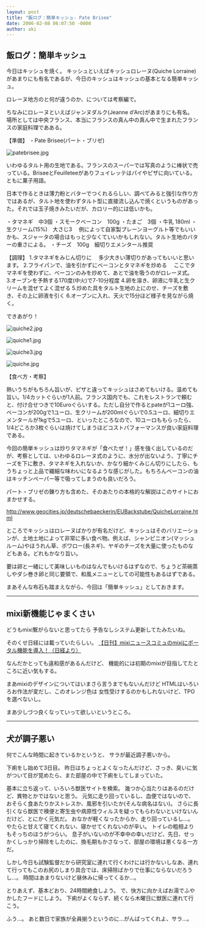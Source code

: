 ```yaml
---
layout: post
title: "飯ログ：簡単キッシュ- Pate Brisee"
date: 2006-02-08 06:07:50 -0000
author: aki
---
```

## 飯ログ：簡単キッシュ

今日はキッシュを焼く。
キッシュといえばキッシュロレーヌ(Quiche Lorraine)があまりにも有名であるが、今日のキッシュはキッシュの基本となる簡単キッシュ。

ロレーヌ地方のと何が違うのか、については考察編で。

ちなみにロレーヌといえばジャンヌダルク(Jeanne d'Arc)があまりにも有名。
場所としては中央フランス、本当にフランスの真ん中の真ん中で生まれたフランスの家庭料理であある。

【準備】
 ・Pate Brisee(パート・ブリゼ)


![patebrisee.jpg](/assets/2006/patebrisee.jpg)

いわゆるタルト用の生地である。フランスのスーパーでは写真のように棒状で売っている。BriseeとFeuilleteeがありフュイレッテはパイやピザに向いている。ともに菓子用語。

日本で作るときは薄力粉とバターでつくれるらしい、調べてみると強引な作り方ではあるが、タルト地を使わずタルト型に直接流し込んで焼くというものがあった。それでは玉子焼きみたいだが、カロリー的には低いかも。

 ・タマネギ　中3個
 ・スモークベーコン　100g
 ・たまご　3個
 ・牛乳 180ml
 ・生クリーム(15%)　大さじ3
 　例によって自家製プレーンヨーグルト等でもいいかも、スジャータの場合はもっと少なくていいかもしれない。タルト生地のバターの重さによる。
 ・チーズ　100g　細切りエメンタール推奨
 
【調理】
 1.タマネギをみじん切りに
 　多少大きい薄切りがあってもいいと思います。
 2.フライパンで、油を引かずにベーコンとタマネギを炒める
 　ここでタマネギを使わずに、ベーコンのみを炒めて、あとで油を吸うのがロレーヌ式。
 3.オーブンを予熱する170度(中火)で7-10分程度
 4.卵を溶き、卵液に牛乳と生クリームを混ぜてよく混ぜる
 5.炒めた具をタルト生地の上にのせ、チーズを敷き、その上に卵液を引く
 6.オーブンに入れ、天火で15分ほど様子を見ながら焼く。

できあがり！

![quiche2.jpg](/assets/2006/quiche2.jpg)

![quiche1.jpg](/assets/2006/quiche1.jpg)


![quiche3.jpg](/assets/2006/quiche3.jpg)


![quiche.jpg](/assets/2006/quiche.jpg)


【食べ方・考察】

熱いうちがもちろん旨いが、ピザと違ってキッシュはさめてもいける。温めても旨い。1/4カットぐらいが1人前。フランス国内でも、これをレストランで頼むと、付け合せつきで10Euroぐらいする。ただし自分で作るとpateが1ユーロ強、ベーコンが200gで1ユーロ、生クリームが200mlぐらいで0.5ユーロ、細切りエメンタールが1kgで5ユーロ、といったところなので、10ユーロももらったら、1/4どころか3枚ぐらいは焼けてしまうほどコストパフォーマンスが良い家庭料理である。

今回の簡単キッシュは炒りタマネギが「食べたぜ！」感を強く出しているのだが、考察としては、いわゆるロレーヌ式のように、水分が出ないよう、丁寧にチーズを下に敷き、タマネギを入れないか、かなり細かくみじん切りにしたら、もうちょっと上品で繊細な味わいになるような感じがした。もちろんベーコンの油はキッチンペーパー等で吸ってしまうのも良いだろう。

パート・ブリゼの錬り方も含めた、そのあたりの本格的な解説はこのサイトにおまかせする。

 http://www.geocities.jp/deutschebaeckerin/EUBackstube/QuicheLorraine.html

ところでキッシュはロレーヌばかりが有名だけど、キッシュはそのバリエーションが、土地土地によって非常に多い食べ物。例えば、シャンピニオン(マッシュルーム)やほうれん草、ポワロー(長ネギ)、ヤギのチーズを大量に使ったものなどもある。どれもかなり旨い。

要は卵と一緒にして美味しいものはなんでもいけるはずなので、ちょうど茶碗蒸しやダシ巻き卵と同じ要領で、和風メニューとしての可能性もあるはずである。

まあそんな布石も踏まえながら、今回は「簡単キッシュ」としておきます。

----

## mixi新機能じゃまくさい

どうもmixi繋がらないと思ってたら
予告なしシステム更新してたみたいね。

そのくせ日経には載っていたらしい。
[【日刊】mixiニュースコミュのmixiにポータル機能を導入！（日経より）](https://mixi.jp/view_bbs.pl?comm_id=1169&page=all&id=4463324)

なんだかとっても違和感があるんだけど、
機能的には初期のmixiが目指してたところに近い気もする。

まあmixiのデザインについてはいまさら言うまでもないんだけど
HTMLはいろいろお作法が変だし、このオレンジ色は
女性受けするのかもしれないけど、TPOを選べないし。

まあ少しづつ良くなっていって欲しいというところ。

----

## 犬が調子悪い

何でこんな時間に起きているかというと、
サラが最近調子悪いから。

下痢をし始めて3日目。
昨日はちょっとよくなったんだけど、さっき、臭いに気がついて目が覚めたら、また部屋の中で下痢をしてしまっていた。

基本に立ち返って、いろいろ獣医サイトを検索。
幾つか心当たりはあるのだけど、異物とかではないと思う。
元気に走り回っているし、血便ではないので、おそらく食あたりかストレスか、風邪を引いたか(そんな病名はない)。
さらに長引くなら獣医で検便と寄生虫や病原性ウィルスを疑ってもらわないといけないんだけど、とにかく元気だ。
おなかが軽くなったからか、走り回っているし…。
やたらと甘えて寝てくれない、寝かせてくれないのが辛い。
トイレの粗相よりもそっちのほうがつらい。
息子がいないのが不幸中の幸いだけど、先日、せっかくしっかり掃除をしたのに、換毛期もかさなって、部屋の環境は悪くなる一方だ。

しかし今日も試験監督だから研究室に連れて行くわけには行かないしなあ、連れて行ってもこのお尻のしまり具合では、床掃除ばかりで仕事にならないだろうし…。
時間はあまりないけど昼休みに帰ってくるか…。

とりあえず、基本どおり、24時間絶食しよう。
で、快方に向かえばお湯でふやかしたフードにしよう。
下痢がよくならず、続くなら木曜日に獣医に連れて行こう。

ふう…。
あと数日で家族が全員揃うというのに…がんばってくれよ、サラ…。

